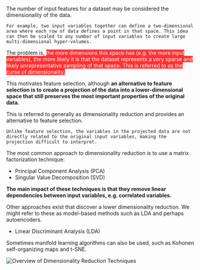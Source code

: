 The number of input features for a dataset may be considered the dimensionality of the data.

```ad-example
For example, two input variables together can define a two-dimensional area where each row of data defines a point in that space. This idea can then be scaled to any number of input variables to create large multi-dimensional hyper-volumes.
```

The problem is, <mark style="background-color: red; opacity: 0.8; color: white">the more dimensions this space has (e.g. the more input variables), the more likely it is that the dataset represents a very sparse and likely unrepresentative sampling of that space. This is referred to as the curse of dimensionality.</mark>

This motivates feature selection, although **an alternative to feature selection is to create a projection of the data into a lower-dimensional space that still preserves the most important properties of the original data.**

This is referred to generally as dimensionality reduction and provides an alternative to feature selection.

```ad-warning
Unlike feature selection, the variables in the projected data are not directly related to the original input variables, making the projection difficult to interpret.
```

The most common approach to dimensionality reduction is to use a matrix factorization technique:

-   Principal Component Analysis (PCA)
-   Singular Value Decomposition (SVD)

**The main impact of these techniques is that they remove linear dependencies between input variables, e.g. correlated variables.**

Other approaches exist that discover a lower dimensionality reduction. We might refer to these as model-based methods such as LDA and perhaps autoencoders.

-   Linear Discriminant Analysis (LDA)

Sometimes manifold learning algorithms can also be used, such as Kohonen self-organizing maps and t-SNE.

![Overview of Dimensionality Reduction Techniques](https://machinelearningmastery.com/wp-content/uploads/2020/06/Overview-of-Dimensionality-Reduction-Techniques.png)